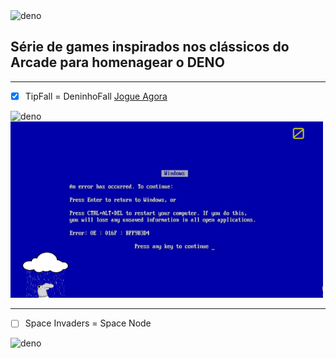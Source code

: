 <img src="https://deno.land/logo.svg" alt="deno" width="150"/>
  
## Série de games inspirados nos clássicos do Arcade para homenagear o DENO 

___

- [x] TipFall = DeninhoFall
[Jogue Agora](https://ddauriol.github.io/arcadeno/denofall/index.html)
  
<img src="https://upload.wikimedia.org/wikipedia/pt/7/77/Pitfall%21_no_Atari_2600.png" alt="deno" width="500"/>
  

<img src="assets/gifs/deninhoFall.gif" alt="deninhoFall" width="500"/>

___
- [ ] Space Invaders = Space Node
  
<img src="https://upload.wikimedia.org/wikipedia/commons/8/80/Space_Invaders_style.png" alt="deno" width="500"/>
